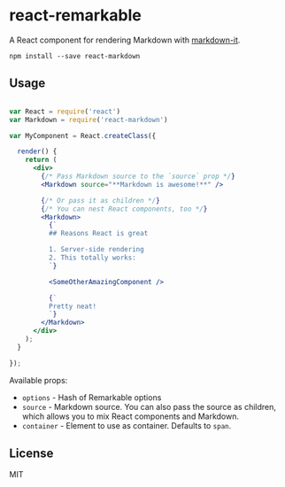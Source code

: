 react-remarkable
=================

A React component for rendering Markdown with
[markdown-it](https://github.com/markdown-it/markdown-it).

```
npm install --save react-markdown
```

## Usage

```jsx

var React = require('react')
var Markdown = require('react-markdown')

var MyComponent = React.createClass({

  render() {
    return (
      <div>
        {/* Pass Markdown source to the `source` prop */}
        <Markdown source="**Markdown is awesome!**" />

        {/* Or pass it as children */}
        {/* You can nest React components, too */}
        <Markdown>
		  {`
          ## Reasons React is great

          1. Server-side rendering
          2. This totally works:
		  `}

          <SomeOtherAmazingComponent />

          {`
		  Pretty neat!
		  `}
        </Markdown>
      </div>
    );
  }

});

```

Available props:

- `options` - Hash of Remarkable options
- `source`  - Markdown source. You can also pass the source as children, which allows you to mix React components and Markdown.
- `container` - Element to use as container. Defaults to `span`.

## License
MIT
